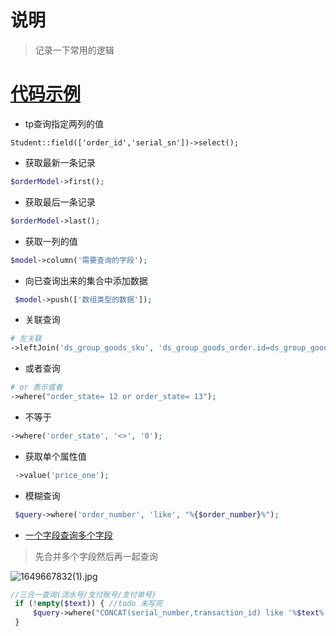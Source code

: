 # 说明

> 记录一下常用的逻辑

# [代码示例](https://www.kancloud.cn/cherals/tp51/1004184)

- tp查询指定两列的值

```shell
Student::field(['order_id','serial_sn'])->select();
```

- 获取最新一条记录

```php
$orderModel->first();
```

- 获取最后一条记录

```php
$orderModel->last();
```

- 获取一列的值

```php
$model->column('需要查询的字段');
```

- 向已查询出来的集合中添加数据

```php
 $model->push(['数组类型的数据']);
```

- 关联查询

```php
# 左关联
->leftJoin('ds_group_goods_sku', 'ds_group_goods_order.id=ds_group_goods_sku.group_goods_id')
```

- 或者查询

```php
# or 表示或者
->where("order_state= 12 or order_state= 13");
```

- 不等于

```php
->where('order_state', '<>', '0');
```

- 获取单个属性值

```php
 ->value('price_one');
```

- 模糊查询

```php
 $query->where('order_number', 'like', "%{$order_number}%");
```

- [一个字段查询多个字段](https://www.runoob.com/mysql/mysql-functions.html)

> 先合并多个字段然后再一起查询

![1649667832(1).jpg](https://s2.loli.net/2022/04/11/FM6cNWa3lgRIxB4.png)

```php
//三合一查询(流水号/支付账号/支付单号)
 if (!empty($text)) { //todo 未写完
     $query->where("CONCAT(serial_number,transaction_id) like '%$text%'");
 }
```

